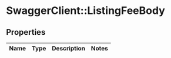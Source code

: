 # SwaggerClient::ListingFeeBody

## Properties
Name | Type | Description | Notes
------------ | ------------- | ------------- | -------------

